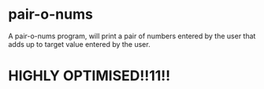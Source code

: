 # pair-o-nums

A pair-o-nums program, will print a pair of numbers entered by the user that adds up to target value entered  by the user.
# HIGHLY OPTIMISED!!11!!
